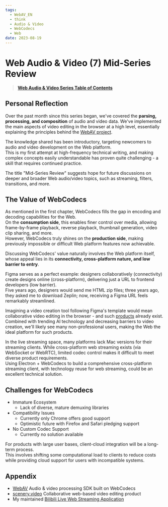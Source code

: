 ```yaml
---
tags:
  - WebAV_EN
  - think
  - Audio & Video
  - WebCodecs
  - Web
date: 2023-08-19
---
```


# Web Audio & Video (7) Mid-Series Review

> [**Web Audio & Video Series Table of Contents**](/tag/WebAV_EN)

## Personal Reflection

Over the past month since this series began, we've covered the **parsing, processing, and composition** of audio and video data. We've implemented the main aspects of video editing in the browser at a high level, essentially explaining the principles behind the [WebAV project][1].

The knowledge shared has been introductory, targeting newcomers to audio and video development on the Web platform.  
This is my first attempt at high-frequency technical writing, and making complex concepts easily understandable has proven quite challenging - a skill that requires continued practice.

The title "Mid-Series Review" suggests hope for future discussions on deeper and broader Web audio/video topics, such as streaming, filters, transitions, and more.

## The Value of WebCodecs

As mentioned in the first chapter, WebCodecs fills the gap in encoding and decoding capabilities for the Web.  
On the **consumption side**, this enables finer control over media, allowing frame-by-frame playback, reverse playback, thumbnail generation, video clip sharing, and more.  
However, WebCodecs truly shines on the **production side**, making previously impossible or difficult Web platform features now achievable.

Discussing WebCodecs' value naturally involves the Web platform itself, whose appeal lies in its **connectivity, cross-platform nature, and low barrier to entry**.

Figma serves as a perfect example: designers collaboratively (connectivity) create designs online (cross-platform), delivering just a URL to frontend developers (low barrier).  
Five years ago, designers would send me HTML zip files; three years ago, they asked me to download Zeplin; now, receiving a Figma URL feels remarkably streamlined.

Imagining a video creation tool following Figma's template would mean collaborative video editing in the browser - and such [products][2] already exist.  
Combined with trending AI technology and decreasing barriers to video creation, we'll likely see many non-professional users, making the Web the ideal platform for such products.

In the live streaming space, many platforms lack Mac versions for their streaming clients. While cross-platform web streaming exists (via WebSocket or WebRTC), limited codec control makes it difficult to meet diverse product requirements.  
Using Electron + WebCodecs to build a comprehensive cross-platform streaming client, with technology reuse for web streaming, could be an excellent technical solution.

## Challenges for WebCodecs

- Immature Ecosystem
  - Lack of diverse, mature demuxing libraries
- Compatibility Issues
  - Currently only Chrome offers good support
  - Optimistic future with Firefox and Safari pledging support
- No Custom Codec Support
  - Currently no solution available

For products with large user bases, client-cloud integration will be a long-term process.  
This involves shifting some computational load to clients to reduce costs while providing cloud support for users with incompatible systems.

## Appendix

- [WebAV][1] Audio & video processing SDK built on WebCodecs
- [scenery.video][2] Collaborative web-based video editing product
- My maintained [Bilibili Live Web Streaming Application][3]

[1]: https://github.com/WebAV-Tech/WebAV
[2]: https://scenery.video/hello
[3]: https://live.bilibili.com/p/html/web-hime/index.html
